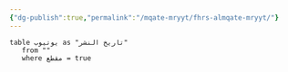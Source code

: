```yaml
---
{"dg-publish":true,"permalink":"/mqate-mryyt/fhrs-almqate-mryyt/"}
---
```


``` dataview
table يوتيوب as "تاريخ النشر"
   from ""
   where مقطع = true
   ```
   

